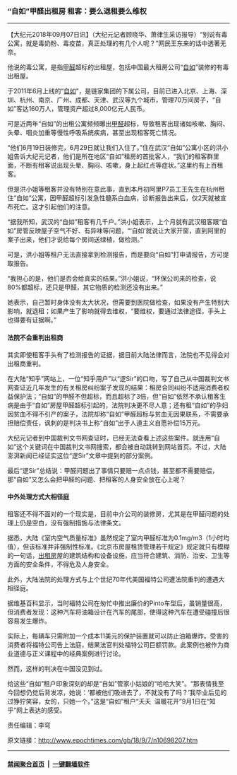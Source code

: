 ### “自如”甲醛出租房 租客：要么退租要么维权
------------------------

<p>【大纪元2018年09月07日讯】（大纪元记者顾晓华、萧律生采访报导）“别说有毒公寓，就是毒奶粉、毒疫苗，真正处理的有几个人呢？”网民王东来的话中透著无奈。</p>
<p>他说的毒公寓，是指<a href="http://www.epochtimes.com/gb/tag/%E7%94%B2%E9%86%9B.html">甲醛</a>超标的出租屋，包括中国最大租房公司“<a href="http://www.epochtimes.com/gb/tag/%E8%87%AA%E5%A6%82.html">自如</a>”装修的有毒出租屋。</p>
<p>于2011年6月上线的“<a href="http://www.epochtimes.com/gb/tag/%E8%87%AA%E5%A6%82.html">自如</a>”，是链家集团的下属公司，目前已进入北京、上海、深圳、杭州、南京、广州、成都、天津、武汉等九个城市，管理70万间房子，“自如”客达160万人，管理资产超过8,000亿元人民币。</p>
<p>可是近两年“自如”的出租公寓频频曝出<a href="http://www.epochtimes.com/gb/tag/%E7%94%B2%E9%86%9B.html">甲醛</a>超标，导致租客出现诸如咳嗽、胸闷、头晕、咽炎加重等慢性呼吸系统疾病，甚至出现租客死亡情况。</p>
<p>“他们6月19日装修完，6月29日就让我们入住了。”住在武汉“自如”公寓小区的洪小姐告诉大纪元记者，他们是所在地区“自如”租房的首批客人，“我们的租客群里面，不断有租客说出现头晕、胸闷、咳嗽，身上起红点等症状。”这里约有上百租客。</p>
<p>但是洪小姐等租客并没有特别在意此事，直到本月初阿里P7员工王先生在杭州租住“自如”公寓，因甲醛超标引发急性髓系白血病，诊断报告出来后，仅2天就被宣布死亡。这才引起他们的注意。</p>
<p>“据我所知，武汉的“自如”租客有几千户。”洪小姐表示，上个月就有武汉租客跟“自如”房管反映屋子空气不好、有异味等问题，“‘自如’就说让大家开窗，直到阿里的案子出来，他们才说给每个房间送绿植，做检测。”</p>
<p>可是，洪小姐等租户无法直接拿到检测报告，而是要向“自如”打申请报告，方可提取报告。</p>
<p>“我担心的是，他们是否会给真实的结果。”洪小姐说，“环保公司来的检查，说80%都超标，还只是甲醛，其它物质的检测还没有出来。”</p>
<p>她表示，自己暂时身体没有太大状况，但需要到医院做检查，如果没有产生特别大影响，就退租；如果产生了影响就得去维权，“要维权，要通过法律途径，手头上也得要有证据啊。”</p>
<h4>法院不会重判出租商</h4>
<p>其实即使租客手头有了检测报告的证据，据目前大陆法律而言，法院也不见得会对出租商重判。</p>
<p>在大陆“知乎”网站上，一位“知乎用户”以“逻Sir”的口吻，写了自己从中国裁判文书网查证近几年发生的有关租房纠纷案子发现的结果：租房合同纠纷不适用消费者权益保护法；“自如”的甲醛不但超标，而且超标了3倍，但“自如”依然不承认租客生病是由于“自如”房屋甲醛超标引起的，法院判决更不尽人意；还有租“自如”的孕妇因贫血不得不引产的案子，法院却称“自如”甲醛超标与贫血无因果联系，不需要承担赔偿责任，讽刺的是判决书上称“自如”出于人道主义自愿补偿15万元。</p>
<p>大纪元记者到中国裁判文书网查证时，已经无法查看上述这些案件。就连用“自如”这个关键词在中国裁判文书网搜索，都会被自动跳转到网站首页。不过，大陆澎湃新闻已经证实这位“逻Sir”文章中提到的部分案例。</p>
<p>最后“逻Sir”总结说：甲醛问题出了事情只要赔一点点钱，甚至都不需要赔偿，那“自如”又怎么会把甲醛的问题、把租客的人身安全放在心上呢？</p>
<h4>中外处理方式大相径庭</h4>
<p>租客还不得不面对的一个现实是，目前中介公司的装修房，尤其是在甲醛问题的处理上仍是空白，没有强制措施与法律条文。</p>
<p>据悉，大陆《室内空气质量标准》虽然规定了室内甲醛标准为0.1mg/m3（1小时均值），但该标准并非强制性标准。《北京市房屋租赁管理若干规定》规定就只有模糊的一句话，<a href="http://www.epochtimes.com/gb/tag/%E5%87%BA%E7%A7%9F%E6%88%BF.html">出租房</a>屋的建筑结构和设备设施，应当符合建筑、消防、治安、卫生等方面的安全条件，不得危及人身安全。</p>
<p>此外，大陆法院的处理方式与上个世纪70年代美国福特公司遭法院重判的遭遇大相径庭。</p>
<p>据维基百科显示，当时福特公司在匆忙中推出廉价的Pinto车型后，虽销量很高，但消费者发现：这种汽车将油箱设计在汽车的尾部，使得这种汽车在遭受碰撞后很容易发生爆炸。</p>
<p>实际上，每辆车只需附加一个成本11美元的保护装置就可以防止油箱爆炸。受害的消费者将福特公司告上法庭，结果法官判处福特公司巨额罚款。此案例也被作为商业道德与正义课程中的经典案例进行讨论。</p>
<p>然而，这样的判决在中国没见到过。</p>
<p>给这些“自如”租户印象深刻的却是“自如”管家小姑娘的“哈哈大笑”。“那表情我至今回想仍觉后背发凉，她说：‘都被他们吸进去了，不就没有了吗？’我毕业后见的过狰狞笑容，女的，只她一个。”这是“自如”租户“夭夭  温暖花开”9月1日在“知乎”网上表达的感受。</p>
<p>责任编辑：李穹</p>

原文链接：http://www.epochtimes.com/gb/18/9/7/n10698207.htm


------------------------
#### [禁闻聚合首页](https://github.com/gfw-breaker/banned-news/blob/master/README.md) &nbsp;|&nbsp;  [一键翻墙软件](https://github.com/gfw-breaker/nogfw/blob/master/README.md)
